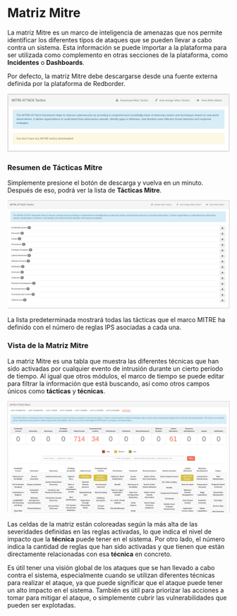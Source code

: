 # Matriz Mitre

La matriz Mitre es un marco de inteligencia de amenazas que nos permite identificar los diferentes tipos de ataques que se pueden llevar a cabo contra un sistema. Esta información se puede importar a la plataforma para ser utilizada como complemento en otras secciones de la plataforma, como **Incidentes** o **Dashboards**.

Por defecto, la matriz Mitre debe descargarse desde una fuente externa definida por la plataforma de Redborder. 

![Vista sin descargar Mitre](images/mitre_empty.png)

### Resumen de Tácticas Mitre

Simplemente presione el botón de descarga y vuelva en un minuto. Después de eso, podrá ver la lista de **Tácticas Mitre**.

![Tácticas Mitre](images/mitre_tactics.png)

La lista predeterminada mostrará todas las tácticas que el marco MITRE ha definido con el número de reglas IPS asociadas a cada una.

### Vista de la Matriz Mitre

La matriz Mitre es una tabla que muestra las diferentes técnicas que han sido activadas por cualquier evento de intrusión durante un cierto período de tiempo. Al igual que otros módulos, el marco de tiempo se puede editar para filtrar la información que está buscando, así como otros campos únicos como **tácticas** y **técnicas**.

![Matriz Mitre](images/mitre_matrix.png)

Las celdas de la matriz están coloreadas según la más alta de las severidades definidas en las reglas activadas, lo que indica el nivel de impacto que la **técnica** puede tener en el sistema. Por otro lado, el número indica la cantidad de reglas que han sido activadas y que tienen que están directamente relacionadas con esa **técnica** en concreto.

Es útil tener una visión global de los ataques que se han llevado a cabo contra el sistema, especialmente cuando se utilizan diferentes técnicas para realizar el ataque, ya que puede significar que el ataque puede tener un alto impacto en el sistema. También es útil para priorizar las acciones a tomar para mitigar el ataque, o simplemente cubrir las vulnerabilidades que pueden ser explotadas.